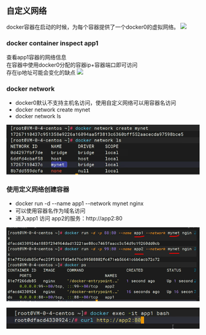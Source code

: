 ## 自定义网络
docker容器在启动的时候，为每个容器提供了一个docker0的虚拟网络。
![](./images/docker-15-01.png)

### docker container inspect app1
查看app1容器的网络信息  
在容器中使用docker0分配的容器ip+容器端口即可访问  
存在ip地址可能会变化的缺点
![](./images/docker-15-02.png)

### docker network
- docker0默认不支持主机名访问，使用自定义网络可以用容器名访问
- docker network create mynet
- docker network ls

![image-20250721210728112](.\images\image-20250721210728112.png)

### 使用定义网络创建容器
- docker run -d --name app1 --network mynet nginx
- 可以使用容器名作为域名访问
- 进入app1 访问 app2的服务：http://app2:80

![image-20250721211053203](.\images\image-20250721211053203.png)

![image-20250721211313849](.\images\image-20250721211313849.png)